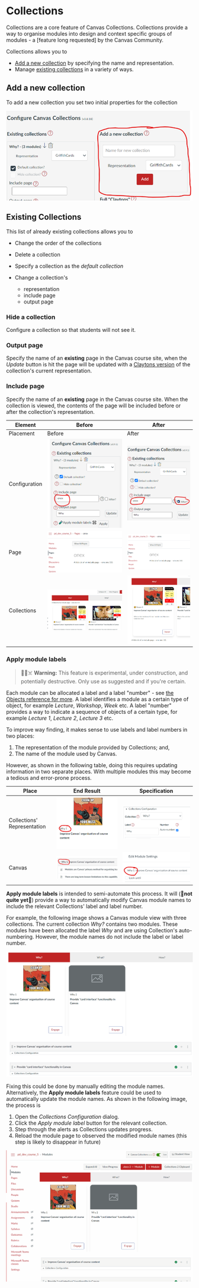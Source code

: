 # Collections 

Collections are a core feature of Canvas Collections. Collections provide a way to organise modules into design and context specific groups of modules - a [feature long requested] by the Canvas Community.

Collections allows you to

- [Add a new collection](#add-a-new-collection.md) by specifying the name and representation.
- Manage [existing collections](#manage-existing-collections.md) in a variety of ways.

## Add a new collection

To add a new collection you set two initial properties for the collection

![](pics/addNewCollection.png)  

## Existing Collections

This list of already existing collections allows you to 

- Change the order of the collections
- Delete a collection
- Specify a collection as the _default collection_
- Change a collection's 

    * representation 
    * include page
    * output page

### Hide a collection

Configure a collection so that students will not see it.

### Output page

Specify the name of an **existing** page in the Canvas course site, when the _Update_ button is hit the page will be updated with a [Claytons version](../representations/claytons/overview.md) of the collection's current representation. 

### Include page

Specify the name of an **existing** page in the Canvas course site. When the collection is viewed, the contents of the page will be included before or after the collection's representation.

| Element | Before | After |
| --- | --- | --- | 
| Placement | Before | After |
| Configuration |  ![](pics/includeBeforeConfig.png)    | ![](pics/includeAfterConfig.png)   |
| Page | ![](pics/includePage.png) | ![](pics/includePage.png)  |
| Collections | ![](pics/includeBeforeCollections.png)  | ![](pics/includeAfterCollections.png)    |

### Apply module labels

> 🚧🧪☠️ **Warning:** This feature is experimental, under construction, and potentially destructive. Only use as suggested and if you're certain.

Each module can be allocated a label and a label "number" - see [the Objects reference for more](../objects/overview.md). A label identifies a module as a certain type of object, for example _Lecture_, _Workshop_, _Week_ etc. A label "number" provides a way to indicate a sequence of objects of a certain type, for example _Lecture 1_, _Lecture 2_, _Lecture 3_ etc.

To improve way finding, it makes sense to use labels and label numbers in two places:

1. The representation of the module provided by Collections; and,
2. The name of the module used by Canvas.

However, as shown in the following table, doing this requires updating information in two separate places. With multiple modules this may become a tedious and error-prone process.

| Place | End Result | Specification|
| --- | --- | --- |
| Collections' Representation | ![](pics/labelRepresentation.png)   | ![](pics/labelStorage.png)    |
| Canvas | ![](pics/labelModuleName.png)   | ![](pics/moduleNameStorage.png)   |

**Apply module labels** is intended to semi-automate this process. It will (🚧**not quite yet**🚧) provide a way to automatically modify Canvas module names to include the relevant Collections' label and label number.

For example, the following image shows a Canvas module view with three collections. The current collection _Why?_ contains two modules.  These modules have been allocated the label _Why_ and are using Collection's auto-numbering. However, the module names do not include the label or label number.

![](pics/moduleLabelsBefore.png)  

Fixing this could be done by manually editing the module names. Alternatively, the **Apply module labels** feature could be used to automatically update the module names. As shown in the following image, the process is

1. Open the _Collections Configuration_ dialog.
2. Click the _Apply module label_ button for the relevant collection.
3. Step through the alerts as Collections updates progress.
4. Reload the module page to observed the modified module names (this step is likely to disappear in future)

![](pics/applyModuleLabelAnimation.gif)
